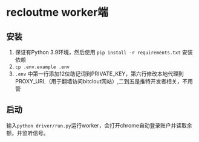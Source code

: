 # recloutme worker端

## 安装

1. 保证有Python 3.9环境，然后使用 `pip install -r requirements.txt` 安装依赖
2. `cp .env.example .env`
3. `.env` 中第一行添加12位助记词到PRIVATE_KEY，第六行修改本地代理到PROXY_URL（用于翻墙访问bitclout网站）,二到五是推特开发者相关，不用管

## 启动

输入`python driver/run.py`运行worker，会打开chrome自动登录账户并读取余额，并监听信号。
